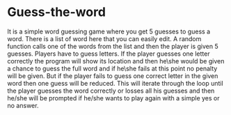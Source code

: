 # Guess-the-word
It is a simple word guessing game where you get 5 guesses to guess a word. 
There is a list of word here that you can easily edit. 
A random function calls one of the words from the list and then the player is given 5 guesses. 
Players have to guess letters. 
If the player guesses one letter correctly the program will show its location and then he\she would be given a chance to guess the full word and if he\she fails at this point no penalty will be given.
But if the player fails to guess one correct letter in the given word then one guess will be reduced. 
This will iterate through the loop until the player  guesses the word correctly or losses all his guesses and then he/she will be prompted if he/she wants to play again with a simple yes or no answer.
